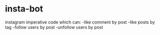 # insta-bot
instagram imperative code which can:
-like comment by post
-like posts by tag
-follow users by post
-unfollow users by post
